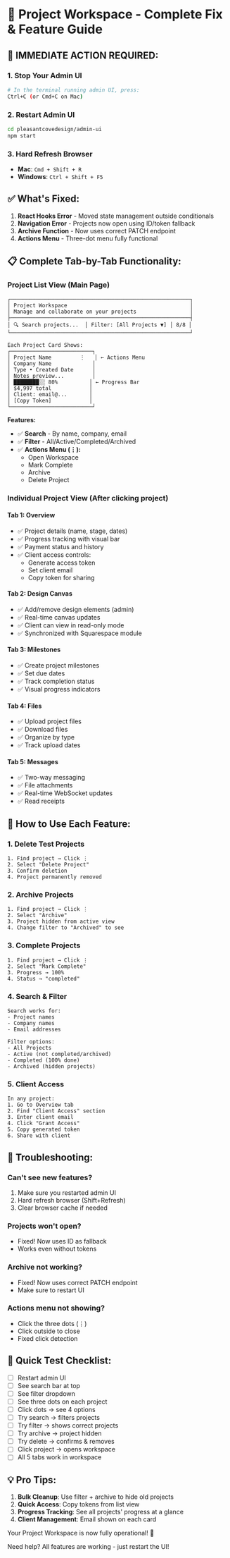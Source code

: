 # 🚀 Project Workspace - Complete Fix & Feature Guide

## 🔴 IMMEDIATE ACTION REQUIRED:

### 1. Stop Your Admin UI
```bash
# In the terminal running admin UI, press:
Ctrl+C (or Cmd+C on Mac)
```

### 2. Restart Admin UI  
```bash
cd pleasantcovedesign/admin-ui
npm start
```

### 3. Hard Refresh Browser
- **Mac**: `Cmd + Shift + R`
- **Windows**: `Ctrl + Shift + F5`

## ✅ What's Fixed:

1. **React Hooks Error** - Moved state management outside conditionals
2. **Navigation Error** - Projects now open using ID/token fallback
3. **Archive Function** - Now uses correct PATCH endpoint
4. **Actions Menu** - Three-dot menu fully functional

## 📋 Complete Tab-by-Tab Functionality:

### **Project List View** (Main Page)
```
┌─────────────────────────────────────────────────────────┐
│ Project Workspace                                       │
│ Manage and collaborate on your projects                 │
├─────────────────────────────────────────────────────────┤
│ 🔍 Search projects...  │ Filter: [All Projects ▼] │ 8/8 │
└─────────────────────────────────────────────────────────┘

Each Project Card Shows:
┌──────────────────────────┐
│ Project Name         ⋮   │ ← Actions Menu
│ Company Name             │
│ Type • Created Date      │
│ Notes preview...         │
│ ████████░░ 80%          │ ← Progress Bar
│ $4,997 total            │
│ Client: email@...       │
│ [Copy Token]            │
└──────────────────────────┘
```

**Features:**
- ✅ **Search** - By name, company, email
- ✅ **Filter** - All/Active/Completed/Archived
- ✅ **Actions Menu (⋮):**
  - Open Workspace
  - Mark Complete
  - Archive
  - Delete Project

### **Individual Project View** (After clicking project)

#### Tab 1: Overview
- ✅ Project details (name, stage, dates)
- ✅ Progress tracking with visual bar
- ✅ Payment status and history
- ✅ Client access controls:
  - Generate access token
  - Set client email
  - Copy token for sharing

#### Tab 2: Design Canvas
- ✅ Add/remove design elements (admin)
- ✅ Real-time canvas updates
- ✅ Client can view in read-only mode
- ✅ Synchronized with Squarespace module

#### Tab 3: Milestones
- ✅ Create project milestones
- ✅ Set due dates
- ✅ Track completion status
- ✅ Visual progress indicators

#### Tab 4: Files
- ✅ Upload project files
- ✅ Download files
- ✅ Organize by type
- ✅ Track upload dates

#### Tab 5: Messages
- ✅ Two-way messaging
- ✅ File attachments
- ✅ Real-time WebSocket updates
- ✅ Read receipts

## 🎯 How to Use Each Feature:

### 1. **Delete Test Projects**
```
1. Find project → Click ⋮
2. Select "Delete Project"
3. Confirm deletion
4. Project permanently removed
```

### 2. **Archive Projects**
```
1. Find project → Click ⋮
2. Select "Archive"
3. Project hidden from active view
4. Change filter to "Archived" to see
```

### 3. **Complete Projects**
```
1. Find project → Click ⋮
2. Select "Mark Complete"
3. Progress → 100%
4. Status → "completed"
```

### 4. **Search & Filter**
```
Search works for:
- Project names
- Company names
- Email addresses

Filter options:
- All Projects
- Active (not completed/archived)
- Completed (100% done)
- Archived (hidden projects)
```

### 5. **Client Access**
```
In any project:
1. Go to Overview tab
2. Find "Client Access" section
3. Enter client email
4. Click "Grant Access"
5. Copy generated token
6. Share with client
```

## 🔧 Troubleshooting:

### **Can't see new features?**
1. Make sure you restarted admin UI
2. Hard refresh browser (Shift+Refresh)
3. Clear browser cache if needed

### **Projects won't open?**
- Fixed! Now uses ID as fallback
- Works even without tokens

### **Archive not working?**
- Fixed! Now uses correct PATCH endpoint
- Make sure to restart UI

### **Actions menu not showing?**
- Click the three dots (⋮)
- Click outside to close
- Fixed click detection

## 🧪 Quick Test Checklist:

- [ ] Restart admin UI
- [ ] See search bar at top
- [ ] See filter dropdown
- [ ] See three dots on each project
- [ ] Click dots → see 4 options
- [ ] Try search → filters projects
- [ ] Try filter → shows correct projects
- [ ] Try archive → project hidden
- [ ] Try delete → confirms & removes
- [ ] Click project → opens workspace
- [ ] All 5 tabs work in workspace

## 💡 Pro Tips:

1. **Bulk Cleanup**: Use filter + archive to hide old projects
2. **Quick Access**: Copy tokens from list view
3. **Progress Tracking**: See all projects' progress at a glance
4. **Client Management**: Email shown on each card

Your Project Workspace is now fully operational! 🎉

Need help? All features are working - just restart the UI!
